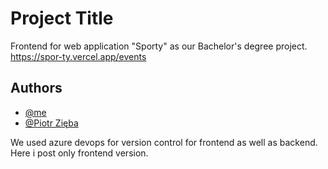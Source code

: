 
# Project Title

Frontend for web application "Sporty" as our Bachelor's degree project.
https://spor-ty.vercel.app/events



## Authors

- [@me](https://www.github.com/michal-sternik)
- [@Piotr Zięba](https://www.github.com/PedroAlmondo)


We used azure devops for version control for frontend as well as backend. Here i post only frontend version.
